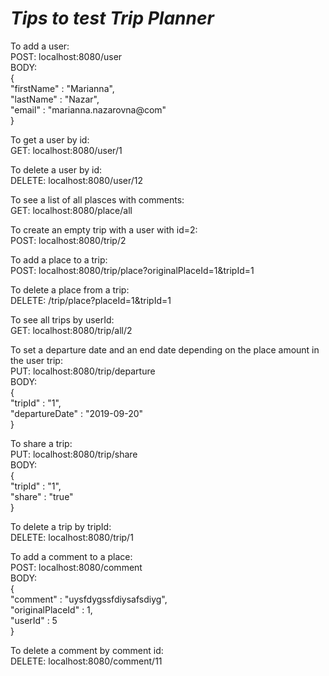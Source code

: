 # _*Tips to test Trip Planner*_

To add a user:  
POST: localhost:8080/user  
BODY:  
{  
	"firstName" : "Marianna",  
	"lastName" : "Nazar",  
	"email" : "marianna.nazarovna@com"  
}


To get a user by id:  
GET: localhost:8080/user/1  

To delete a user by id:  
DELETE: localhost:8080/user/12  

To see a list of all plasces with comments:  
GET: localhost:8080/place/all  

To create an empty trip with a user with id=2:  
POST: localhost:8080/trip/2  

To add a place to a trip:  
POST: localhost:8080/trip/place?originalPlaceId=1&tripId=1  

To delete a place from a trip:  
DELETE: /trip/place?placeId=1&tripId=1  

To see all trips by userId:  
GET: localhost:8080/trip/all/2  

To set a departure date and an end date depending on the place amount in the user trip:  
PUT: localhost:8080/trip/departure  
BODY:  
{  
    "tripId" : "1",  
    "departureDate" : "2019-09-20"  
}  

To share a trip:  
PUT: localhost:8080/trip/share  
BODY:  
{  
	"tripId" : "1",  
	"share" : "true"  
}  

To delete a trip by tripId:  
DELETE: localhost:8080/trip/1  

To add a comment to a place:  
POST: localhost:8080/comment  
BODY:  
{  
	"comment" : "uysfdygssfdiysafsdiyg",  
	"originalPlaceId" : 1,  
	"userId" : 5  
}  

To delete a comment by comment id:  
DELETE: localhost:8080/comment/11  

